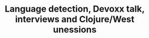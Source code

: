 ---
layout: post
title: Language detection, Devoxx talk, interviews and Clojure/West unessions
intertweets:
-
 tweet: > 
  cld, a Clojure library for determining the language of some given text
 author: cemerick
 url: https://github.com/dakrone/cld
 comment: >
  Very neat. It wraps a library that will tell you in what language a
  text is written, or a list of the possible languages, and their
  probabilities.
- 
 tweet: >
  The Devoxx 2011 talk by Alex Miller on "Cracking Clojure" is now freely available
 author: Devoxx
 url: http://www.parleys.com/#id=2805&st=5 
 comment: >
  An introductory talk to Clojure.
- 
 tweet: >
  Emblogginated (take 5 kevin-lynagh)
 author: fogus
 url: http://clojure.com/blog/2012/02/28/take5-kevin-lynagh.html
 comment: > 
  This interview is with one of the first heavy users of
  ClojureScript. You can learn about the issues they found and what
  they'd like to see done in the ClojureScript world.
- 
 tweet: >
  Very nice podcast interview with Conrad Barski (@lisperati) on the latest @rubyrogues episode
 author: fogus
 url: http://rubyrogues.com/043-rr-book-club-land-of-list-with-conrad-barski/?utm_source=feedburner&utm_medium=feed&utm_campaign=Feed:+RubyRogues+(Ruby+Rogues)
 comment: >
  Conrad Barski of the ["Land of Lisp"](http://landoflisp.com/) fame
  (don't miss the music video in the Land of Lisp website).
- 
 tweet: > 
  Racket Gin Rummy in ClojureScript
 author: disclojure
 url: http://thegeez-gin.s3-website-eu-west-1.amazonaws.com/
 comment: >
  This is a ClojureScript implementation of the Rummi card game that
  is [showcased](http://docs.racket-lang.org/games/ginrummy.html) in
  the [Racket](http://racket-lang.org/) (an awesome implementation of
  Scheme) documentation. The sources [are
  available](https://github.com/thegeez/cljs-gin) too. Very smooth
  animations! 
- 
 tweet: >
  Want to propose a Clojure/West unsession for the off-hours? Do it here
 author: ClojureWest
 url: http://clojurewest.wikispaces.com/Unsessions
 comment: >
  You can either propose one unsession of your own, or show your
  interest in one of the ones 
  already listed. 
---